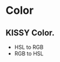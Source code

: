 Color
=======================================

KISSY Color.
------------------------

* HSL to RGB
* RGB to HSL


